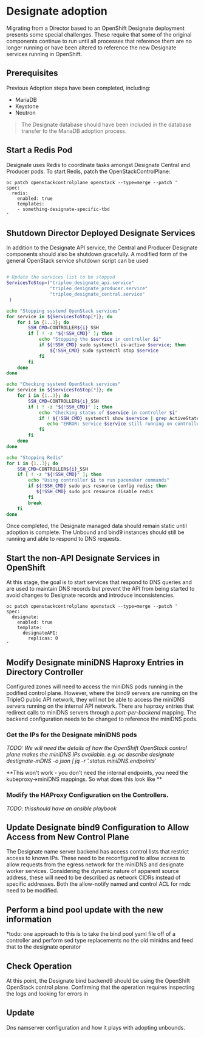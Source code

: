 # Designate adoption

Migrating from a Director based to an OpenShift Designate deployment
presents some special challenges. These require that some of the
original components continue to run until all processes that reference
them are no longer running or have been altered to reference the new
Designate services running in OpenShift.


## Prerequisites

Previous Adoption steps have been completed, including:
 * MariaDB
 * Keystone
 * Neutron

> The Designate database should have been included in the database transfer fo the MariaDB adoption process.


## Start a Redis Pod

Designate uses Redis to coordinate tasks amongst Designate Central and Producer pods. To start Redis, patch the OpenStackControlPlane:

```
oc patch openstackcontrolplane openstack --type=merge --patch '
spec:
  redis:
    enabled: true
	templates:
    - something-designate-specific-tbd
'
```

## Shutdown Director Deployed Designate Services

In addition to the Designate API service, the Central and Producer
Designate components should also be shutdown gracefully. A modified form
of the general OpenStack service shutdown script can be used

```bash

# Update the services list to be stopped
ServicesToStop=("tripleo_designate_api.service"
                "tripleo_designate_producer.service"
                "tripleo_designate_central.service"
 )

echo "Stopping systemd OpenStack services"
for service in ${ServicesToStop[*]}; do
    for i in {1..3}; do
        SSH_CMD=CONTROLLER${i}_SSH
        if [ ! -z "${!SSH_CMD}" ]; then
            echo "Stopping the $service in controller $i"
            if ${!SSH_CMD} sudo systemctl is-active $service; then
                ${!SSH_CMD} sudo systemctl stop $service
            fi
        fi
    done
done

echo "Checking systemd OpenStack services"
for service in ${ServicesToStop[*]}; do
    for i in {1..3}; do
        SSH_CMD=CONTROLLER${i}_SSH
        if [ ! -z "${!SSH_CMD}" ]; then
            echo "Checking status of $service in controller $i"
            if ! ${!SSH_CMD} systemctl show $service | grep ActiveState=inactive >/dev/null; then
               echo "ERROR: Service $service still running on controller $i"
            fi
        fi
    done
done

echo "Stopping Redis"
for i in {1..3}; do
    SSH_CMD=CONTROLLER${i}_SSH
    if [ ! -z "${!SSH_CMD}" ]; then
        echo "Using controller $i to run pacemaker commands"
		if ${!SSH_CMD} sudo pcs resource config redis; then
           ${!SSH_CMD} sudo pcs resource disable redis
        fi
		break
    fi
done
```

Once completed, the Designate managed data should remain static until
adoption is complete. The Unbound and bind9 instances should still be running
and able to respond to DNS requests.


## Start the non-API Designate Services in OpenShift

At this stage, the goal is to start services that respond to DNS queries
and are used to maintain DNS records but prevent the API from being
started to avoid changes to Designate records and introduce inconsistencies.

```
oc patch openstackcontrolplane openstack --type=merge --patch '
spec:
  designate:
    enabled: true
	template:
	  designateAPI:
	    replicas: 0
'
```

## Modify Designate miniDNS Haproxy Entries in Directory Controller

Configured zones will need to access the miniDNS pods running in the
podified control plane. However, where the bind9 servers are running on
the TripleO public API network, they will not be able to access the
miniDNS servers running on the internal API network. There are haproxy
entries that redirect calls to miniDNS servers through a
*port-per-backend* mapping. The backend configuration needs to be
changed to reference the miniDNS pods.

### Get the IPs for the Designate miniDNS pods

*TODO: We will need the details of how the OpenShift OpenStack control
plane makes the miniDNS IPs available. e.g. oc describe designate
destignate-mDNS  -o json | jq -r '.status.miniDNS.endpoints'*

**This won't work - you don't need the internal endpoints, you need the
kubeproxy->miniDNS mappings. So what does this look like **

### Modify the HAProxy Configuration on the Controllers.

*TODO: thisshould have an ansible playbook*


## Update Designate bind9 Configuration to Allow Access from New Control Plane

The Designate name server backend has access control lists that restrict
access to known IPs. These need to be reconfigured to allow access to
allow requests from the egress network for the miniDNS and designate
worker services. Considering the dynamic nature of apparent source
address, these will need to be described as network CIDRs instead of
specific addresses. Both the allow-notify named and control ACL for rndc
need to be modified.

## Perform a bind pool update with the new information

*todo: one approach to this is to take the bind pool yaml file off of a controller and perform sed type replacements no the old minidns and feed that to the designate operator


## Check Operation

At this point, the Designate bind backend9 should be using the OpenShift
OpenStack control plane. Confirming that the operation requires
inspecting the logs and looking for errors in

## Update

Dns namserver configuration and how it plays with adopting unbounds.

